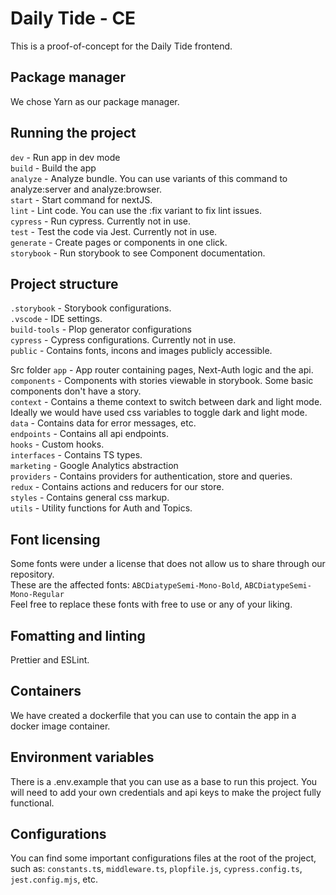# Daily Tide - CE

This is a proof-of-concept for the Daily Tide frontend.

## Package manager

We chose Yarn as our package manager.

## Running the project

`dev` - Run app in dev mode<br />
`build` - Build the app<br />
`analyze` - Analyze bundle. You can use variants of this command to analyze:server and analyze:browser.<br />
`start` - Start command for nextJS.<br />
`lint` - Lint code. You can use the :fix variant to fix lint issues.<br />
`cypress` - Run cypress. Currently not in use.<br />
`test` - Test the code via Jest. Currently not in use.<br />
`generate` - Create pages or components in one click.<br />
`storybook` - Run storybook to see Component documentation.<br />

## Project structure

`.storybook` - Storybook configurations.<br />
`.vscode` - IDE settings.<br />
`build-tools` - Plop generator configurations<br />
`cypress` - Cypress configurations. Currently not in use.<br />
`public` - Contains fonts, incons and images publicly accessible.<br />

Src folder
`app` - App router containing pages, Next-Auth logic and the api.<br />
`components` - Components with stories viewable in storybook. Some basic components don't have a story.<br />
`context` - Contains a theme context to switch between dark and light mode. Ideally we would have used css variables to toggle dark and light mode.<br />
`data` - Contains data for error messages, etc.<br />
`endpoints` - Contains all api endpoints.<br />
`hooks` - Custom hooks.<br />
`interfaces` - Contains TS types.<br />
`marketing` - Google Analytics abstraction<br />
`providers` - Contains providers for authentication, store and queries.<br />
`redux` - Contains actions and reducers for our store.<br />
`styles` - Contains general css markup.<br />
`utils` - Utility functions for Auth and Topics.<br />

## Font licensing

Some fonts were under a license that does not allow us to share through our repository.<br />
These are the affected fonts: `ABCDiatypeSemi-Mono-Bold`, `ABCDiatypeSemi-Mono-Regular`<br />
Feel free to replace these fonts with free to use or any of your liking.

## Fomatting and linting

Prettier and ESLint.

## Containers

We have created a dockerfile that you can use to contain the app in a docker image container.

## Environment variables

There is a .env.example that you can use as a base to run this project. You will need to add your own credentials and api keys to make the project fully functional.

## Configurations

You can find some important configurations files at the root of the project, such as: `constants.t`s, `middleware.ts`, `plopfile.js`, `cypress.config.ts`, `jest.config.mjs`, etc.
